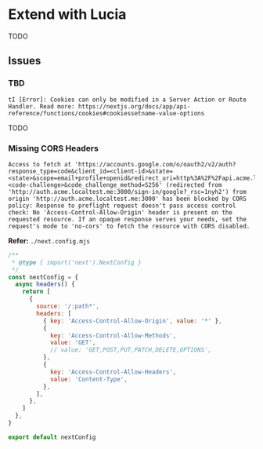 # Extend with Lucia

<!--
https://github.com/RohanJacob23/clear-count
-->

TODO

<!--
Good Examples
https://github.com/flojoy-ai/cloud/tree/main

Passwordless / Magic Link

https://github.com/moinulmoin/chadnext/blob/main/src/app/api/auth/email-verify/route.ts

https://github.com/deadcoder0904/next-13-lucia-auth-drizzle-turso-sqlite-magic-link/blob/main/src/app/api/resend/route.ts
https://github.com/ocluf/justship/blob/main/src/routes/(login)/login/email-verification/%2Bserver.ts
https://lucia-auth.com/guides/email-and-password/email-verification-codes
https://github.com/lucia-auth/lucia/discussions/257
https://github.com/deadcoder0904/next-13-lucia-auth-drizzle-turso-sqlite-magic-link

https://github.com/dilmaheu/dilmahtea.me/blob/dev/functions/account/send-magic-link.ts

Auth with Phone

https://github.com/Dawidu7/spoonarium/blob/main/src/app/api/auth/sign-in/route.ts

tRPC

https://github.com/iamtouha/next-lucia-auth/blob/main/src/server/api/routers/post.ts

As a Package

https://github.com/noxify/t3-turbo-lucia/blob/main/packages/auth/src/index.ts
-->

<!--
Authorization

https://github.com/CUPUM/aipithet/blob/main/src/lib/auth/authorization.ts
-->

## Issues

### TBD

```log
tI [Error]: Cookies can only be modified in a Server Action or Route Handler. Read more: https://nextjs.org/docs/app/api-reference/functions/cookies#cookiessetname-value-options
```

<!--
https://github.com/ap-1/bionic-reading/blob/main/src/app/signup/action.tsx
https://github.com/larsniet/server-actions-bug-report/blob/main/src/app/layout.tsx
-->

TODO

### Missing CORS Headers

```log
Access to fetch at 'https://accounts.google.com/o/oauth2/v2/auth?response_type=code&client_id=<client-id>&state=<state>&scope=email+profile+openid&redirect_uri=http%3A%2F%2Fapi.acme.localtest.me%3A3000%2Fauth%2Fcallback%2Fgoogle&code_challenge=<code-challenge>&code_challenge_method=S256' (redirected from 'http://auth.acme.localtest.me:3000/sign-in/google?_rsc=1nyh2') from origin 'http://auth.acme.localtest.me:3000' has been blocked by CORS policy: Response to preflight request doesn't pass access control check: No 'Access-Control-Allow-Origin' header is present on the requested resource. If an opaque response serves your needs, set the request's mode to 'no-cors' to fetch the resource with CORS disabled.
```

**Refer:** `./next.config.mjs`

```mjs
/**
 * @type { import('next').NextConfig }
 */
const nextConfig = {
  async headers() {
    return [
      {
        source: '/:path*',
        headers: [
          { key: 'Access-Control-Allow-Origin', value: '*' },
          {
            key: 'Access-Control-Allow-Methods',
            value: 'GET',
            // value: 'GET,POST,PUT,PATCH,DELETE,OPTIONS',
          },
          {
            key: 'Access-Control-Allow-Headers',
            value: 'Content-Type',
          },
        ],
      },
    ]
  },
}

export default nextConfig
```
